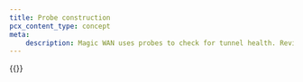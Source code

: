 ```yaml
---
title: Probe construction
pcx_content_type: concept
meta:
    description: Magic WAN uses probes to check for tunnel health. Review information on this page to learn more.
---
```


{{<render file="_probe-construction.md" productFolder="magic-transit" withParameters="/magic-wan/how-to/run-tunnel-health-checks/#update-health-check-frequency;;Magic WAN;;/magic-wan/get-started/configure-static-routes/;;/magic-wan/get-started/configure-tunnels/">}}